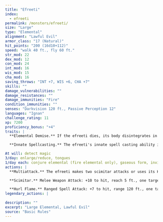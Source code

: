 ```yaml
---
title: "Efreeti"
index:
  - efreeti
permalink: /monsters/efreeti/
size: "Large"
type: "Elemental"
alignment: "Lawful Evil"
armor_class: "17 (Natural)"
hit_points: "200 (16d10+112)"
speed: "walk 40 ft., fly 60 ft."
str_mod: 22
dex_mod: 12
con_mod: 24
int_mod: 16
wis_mod: 15
cha_mod: 16
saving_throws: "INT +7, WIS +6, CHA +7"
skills: ""
damage_vulnerabilities: ""
damage_resistances: ""
damage_immunities: "Fire"
condition_immunities: ""
senses: "Darkvision 120 ft., Passive Perception 12"
languages: "Ignan"
challenge_rating: 11
xp: 7200
proficiency_bonus: "+4"
traits: |
  **Elemental Demise.** If the efreeti dies, its body disintegrates in a flash of fire and puff of smoke, leaving behind only equipment the djinni was wearing or carrying.

  **Innate Spellcasting.** The efreeti's innate spell casting ability is Charisma (spell save DC 15, +7 to hit with spell attacks). It can innately cast the following spells, requiring no material components:

At will: detect magic
3/day: enlarge/reduce, tongues
1/day each: conjure elemental (fire elemental only), gaseous form, invisibility, major image, plane shift, wall of fire
actions: |
  **Multiattack.** The efreeti makes two scimitar attacks or uses its Hurl Flame twice.

  **Scimitar.** Melee Weapon Attack: +10 to hit, reach 5 ft., one target. Hit: 13 (2d6 + 6) slashing damage plus 7 (2d6) fire damage.

  **Hurl Flame.** Ranged Spell Attack: +7 to hit, range 120 ft., one target. Hit: 17 (5d6) fire damage.  
legendary_actions: |
  
description: ""
excerpt: "Large Elemental, Lawful Evil"
source: "Basic Rules"
---
```

